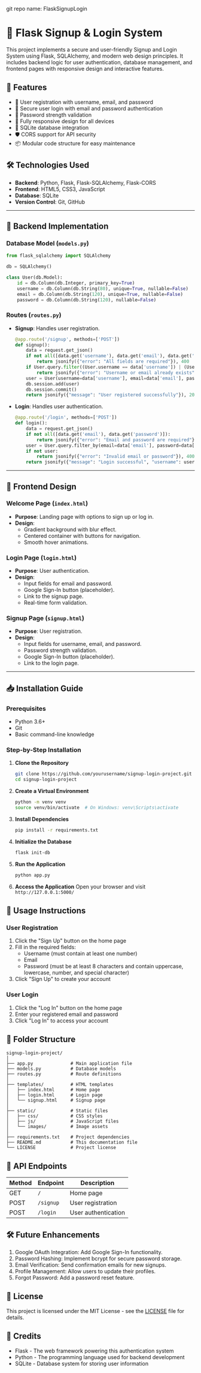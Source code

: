 git repo name: FlaskSignupLogin

# 🚀 Flask Signup & Login System

This project implements a secure and user-friendly Signup and Login System using Flask, SQLAlchemy, and modern web design principles. It includes backend logic for user authentication, database management, and frontend pages with responsive design and interactive features.

## 🌟 Features

- 📝 User registration with username, email, and password
- 🔑 Secure user login with email and password authentication
- 🔄 Password strength validation
- 📱 Fully responsive design for all devices
- 📄 SQLite database integration
- 🛡️ CORS support for API security
- 📦 Modular code structure for easy maintenance

## 🛠 Technologies Used

- **Backend**: Python, Flask, Flask-SQLAlchemy, Flask-CORS
- **Frontend**: HTML5, CSS3, JavaScript
- **Database**: SQLite
- **Version Control**: Git, GitHub

---

## 🧩 Backend Implementation

### Database Model (`models.py`)
```python
from flask_sqlalchemy import SQLAlchemy

db = SQLAlchemy()

class User(db.Model):
    id = db.Column(db.Integer, primary_key=True)
    username = db.Column(db.String(80), unique=True, nullable=False)
    email = db.Column(db.String(120), unique=True, nullable=False)
    password = db.Column(db.String(120), nullable=False)
```

### Routes (`routes.py`)
- **Signup**: Handles user registration.
  ```python
  @app.route('/signup', methods=['POST'])
  def signup():
      data = request.get_json()
      if not all([data.get('username'), data.get('email'), data.get('password')]):
          return jsonify({"error": "All fields are required"}), 400
      if User.query.filter((User.username == data['username']) | (User.email == data['email'])).first():
          return jsonify({"error": "Username or email already exists"}), 400
      user = User(username=data['username'], email=data['email'], password=data['password'])
      db.session.add(user)
      db.session.commit()
      return jsonify({"message": "User registered successfully"}), 201
  ```

- **Login**: Handles user authentication.
  ```python
  @app.route('/login', methods=['POST'])
  def login():
      data = request.get_json()
      if not all([data.get('email'), data.get('password')]):
          return jsonify({"error": "Email and password are required"}), 400
      user = User.query.filter_by(email=data['email'], password=data['password']).first()
      if not user:
          return jsonify({"error": "Invalid email or password"}), 400
      return jsonify({"message": "Login successful", "username": user.username}), 200
  ```

---

## 🎨 Frontend Design

### Welcome Page (`index.html`)
- **Purpose**: Landing page with options to sign up or log in.
- **Design**:
  - Gradient background with blur effect.
  - Centered container with buttons for navigation.
  - Smooth hover animations.

### Login Page (`login.html`)
- **Purpose**: User authentication.
- **Design**:
  - Input fields for email and password.
  - Google Sign-In button (placeholder).
  - Link to the signup page.
  - Real-time form validation.

### Signup Page (`signup.html`)
- **Purpose**: User registration.
- **Design**:
  - Input fields for username, email, and password.
  - Password strength validation.
  - Google Sign-In button (placeholder).
  - Link to the login page.

---
## 📥 Installation Guide

### Prerequisites
- Python 3.6+
- Git
- Basic command-line knowledge

### Step-by-Step Installation

1. **Clone the Repository**
   ```bash
   git clone https://github.com/yourusername/signup-login-project.git
   cd signup-login-project
   ```

2. **Create a Virtual Environment**
   ```bash
   python -m venv venv
   source venv/bin/activate  # On Windows: venv\Scripts\activate
   ```

3. **Install Dependencies**
   ```bash
   pip install -r requirements.txt
   ```

4. **Initialize the Database**
   ```bash
   flask init-db
   ```

5. **Run the Application**
   ```bash
   python app.py
   ```

6. **Access the Application**
   Open your browser and visit `http://127.0.0.1:5000/`

## 📖 Usage Instructions

### User Registration
1. Click the "Sign Up" button on the home page
2. Fill in the required fields:
   - Username (must contain at least one number)
   - Email
   - Password (must be at least 8 characters and contain uppercase, lowercase, number, and special character)
3. Click "Sign Up" to create your account

### User Login
1. Click the "Log In" button on the home page
2. Enter your registered email and password
3. Click "Log In" to access your account

## 📁 Folder Structure

```
signup-login-project/
│
├── app.py              # Main application file
├── models.py           # Database models
├── routes.py           # Route definitions
│
├── templates/          # HTML templates
│   ├── index.html      # Home page
│   ├── login.html      # Login page
│   └── signup.html     # Signup page
│
├── static/             # Static files
│   ├── css/            # CSS styles
│   ├── js/             # JavaScript files
│   └── images/         # Image assets
│
├── requirements.txt    # Project dependencies
├── README.md           # This documentation file
└── LICENSE             # Project license
```

## 📲 API Endpoints

| Method | Endpoint         | Description               |
|--------|------------------|---------------------------|
| GET    | `/`              | Home page                 |
| POST   | `/signup`        | User registration         |
| POST   | `/login`         | User authentication       |

## 🛠️ Future Enhancements
1. Google OAuth Integration: Add Google Sign-In functionality.
2. Password Hashing: Implement bcrypt for secure password storage.
3. Email Verification: Send confirmation emails for new signups.
4. Profile Management: Allow users to update their profiles.
5. Forgot Password: Add a password reset feature.

## 📜 License

This project is licensed under the MIT License - see the [LICENSE](LICENSE) file for details.

## 🙏 Credits

- Flask - The web framework powering this authentication system
- Python - The programming language used for backend development
- SQLite - Database system for storing user information




